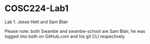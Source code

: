 # COSC224-Lab1
Lab 1. Jesse Hett and Sam Blair

Please note: both Swambe and swambe-school are Sam Blair, he was logged into both on GitHub.com and his git CLI respectively
